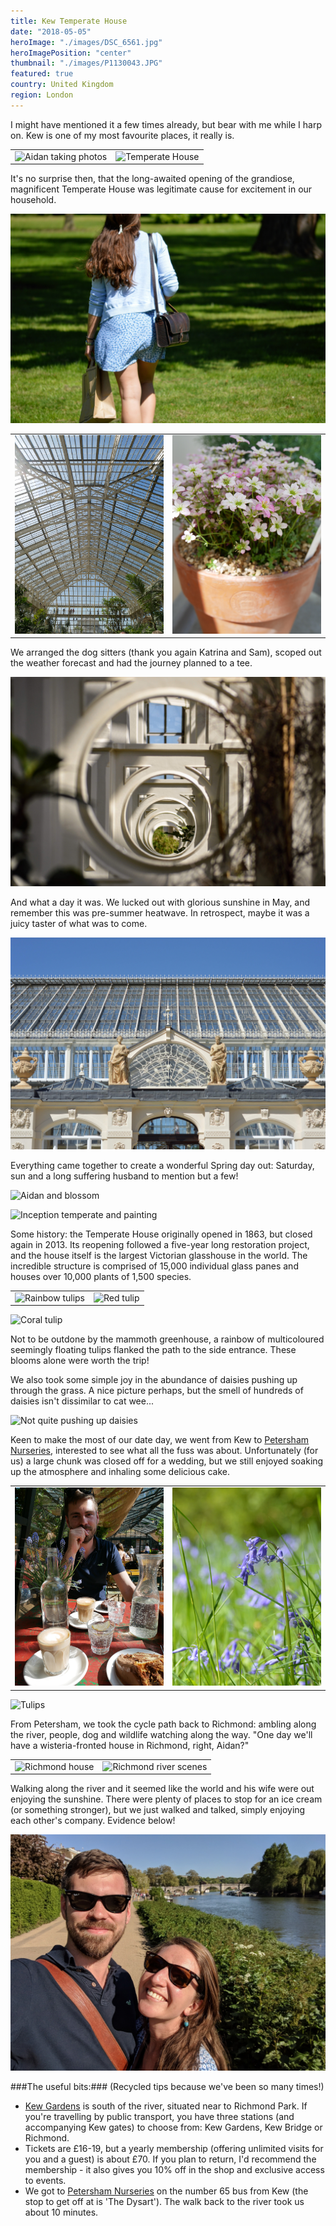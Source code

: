 ```yaml
---
title: Kew Temperate House
date: "2018-05-05"
heroImage: "./images/DSC_6561.jpg"
heroImagePosition: "center"
thumbnail: "./images/P1130043.JPG"
featured: true
country: United Kingdom
region: London
---
```


I might have mentioned it a few times already, but bear with me while I harp on. Kew is one of my most favourite places, it really is.

|  |  |
| --- | --- |
| ![Aidan taking photos](./images/P1130007.jpg) | ![Temperate House](./images/P1130028.jpg)

It's no surprise then, that the long-awaited opening of the grandiose, magnificent Temperate House was legitimate cause for excitement in our household.

![Walking into Kew](./images/DSC_6549.jpg)

|  |  |
| --- | --- |
| ![Temperate House](./images/P1130043.JPG) | ![Kew plant pots](./images/P1130047.JPG)

We arranged the dog sitters (thank you again Katrina and Sam), scoped out the weather forecast and had the journey planned to a tee.

![Temperate House interior](./images/DSC_6571.jpg)

And what a day it was. We lucked out with glorious sunshine in May, and remember this was pre-summer heatwave. In retrospect, maybe it was a juicy taster of what was to come. 

![Temperate House2](./images/DSC_6561.jpg)

Everything came together to create a wonderful Spring day out: Saturday, sun and a long suffering husband to mention but a few!

![Aidan and blossom](./images/P1130109.jpg)

![Inception temperate and painting](./images/P1130253.jpg)

Some history: the Temperate House originally opened in 1863, but closed again in 2013. Its reopening followed a five-year long restoration project, and the house itself is the largest Victorian glasshouse in the world. The incredible structure is comprised of 15,000 individual glass panes and houses over 10,000 plants of 1,500 species. 

|  |  |
| --- | --- |
| ![Rainbow tulips](./images/DSC_6589.jpg) | ![Red tulip](./images/DSC_6599.jpg)

![Coral tulip](./images/DSC_6638.jpg)

Not to be outdone by the mammoth greenhouse, a rainbow of multicoloured seemingly floating tulips flanked the path to the side entrance. These blooms alone were worth the trip!

We also took some simple joy in the abundance of daisies pushing up through the grass. A nice picture perhaps, but the smell of hundreds of daisies isn't dissimilar to cat wee... 

![Not quite pushing up daisies](./images/DSC_6703.jpg)

Keen to make the most of our date day, we went from Kew to [Petersham Nurseries](https://petershamnurseries.com/), interested to see what all the fuss was about. Unfortunately (for us) a large chunk was closed off for a wedding, but we still enjoyed soaking up the atmosphere and inhaling some delicious cake.

|  |  |
| --- | --- |
| ![Petersham](./images/P1130267.jpg) | ![Bluebells](./images/DSC_6758.jpg)

![Tulips](./images/DSC_6712.jpg)

From Petersham, we took the cycle path back to Richmond: ambling along the river, people, dog and wildlife watching along the way. "One day we'll have a wisteria-fronted house in Richmond, right, Aidan?"

|  |  |
| --- | --- |
| ![Richmond house](./images/P1130307.jpg) | ![Richmond river scenes](./images/P1130290.jpg)

Walking along the river and it seemed like the world and his wife were out enjoying the sunshine. There were plenty of places to stop for an ice cream (or something stronger), but we just walked and talked, simply enjoying each other's company. Evidence below!

![Happy face](./images/IMG_20180505_165257.jpg)

###The useful bits:###
(Recycled tips because we've been so many times!)
- [Kew Gardens](https://www.kew.org/kew-gardens/plan-your-visit-to-kew-gardens/getting-here) is south of the river, situated near to Richmond Park. If you're travelling by public transport, you have three stations (and accompanying Kew gates) to choose from: Kew Gardens, Kew Bridge or Richmond.
- Tickets are £16-19, but a yearly membership (offering unlimited visits for you and a guest) is about £70. If you plan to return, I'd recommend the membership - it also gives you 10% off in the shop and exclusive access to events.
- We got to [Petersham Nurseries](https://petershamnurseries.com/) on the number 65 bus from Kew (the stop to get off at is 'The Dysart'). The walk back to the river took us about 10 minutes.